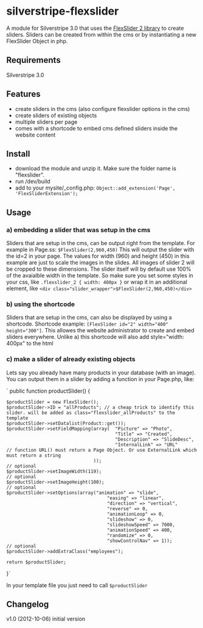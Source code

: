 # silverstripe-flexslider

A module for Silverstripe 3.0 that uses the [FlexSlider 2 library](https://github.com/woothemes/FlexSlider) to create sliders. Sliders can be created from within the cms or by instantiating a new FlexSlider Object in php. 

## Requirements

Silverstripe 3.0

## Features

- create sliders in the cms (also configure flexslider options in the cms)
- create sliders of existing objects
- multiple sliders per page
- comes with a shortcode to embed cms defined sliders inside the website content

## Install

- download the module and unzip it. Make sure the folder name is "flexslider".
- run /dev/build
- add to your mysite/_config.php: `Object::add_extension('Page', 'FlexSliderExtension');`

## Usage

### a) embedding a slider that was setup in the cms

Sliders that are setup in the cms, can be output right from the template.
For example in Page.ss: `$FlexSlider(2,960,450)`
This will output the slider with the id=2 in your page. 
The values for width (960) and height (450) in this example are just to scale the images in the slides.
All images of slider 2 will be cropped to these dimensions. 
The slider itself will by default use 100% of the avaialble width in the template.
So make sure you set some styles in your css, like `.flexslider_2 { width: 400px }` or wrap it in an additional element, like `<div class="slider_wrapper">$FlexSlider(2,960,450)</div>`

### b) using the shortcode

Sliders that are setup in the cms, can also be displayed by using a shortcode.
Shortcode example: `[FlexSlider id="2" width="400" height="300"]`. This allowes the website administrator to create and embed sliders everywhere. Unlike a) this shortcode will also add style="width: 400px" to the html

### c) make a slider of already existing objects

Lets say you already have many products in your database (with an image). You can output them in a slider by adding a function in your Page.php, like:

`
public function productSlider() {

	$productSlider = new FlexSlider();
	$productSlider->ID = "allProducts"; // a cheap trick to identify this slider. will be added as class="flexslider_allProducts" to the template
	$productSlider->setDatalist(Product::get());
	$productSlider->setFieldMapping(array(	"Picture" => "Photo",
											"Title" => "Created", 
											"Description" => "SlideDesc",
											"InternalLink" => "URL"       // function URL() must return a Page Object. Or use ExternalLink which must return a string
									));
	// optional
	$productSlider->setImageWidth(119);
	// optional
	$productSlider->setImageHeight(100);
	// optional
	$productSlider->setOptions(array("animation" => "slide",
                                         "easing" => "linear",
                                         "direction" => "vertical",
                                         "reverse" => 0,
                                         "animationLoop" => 0,
                                         "slideshow" => 0,
                                         "slideshowSpeed" => 7000,
                                         "animationSpeed" => 400,
                                         "randomize" => 0,
                                         "showControlNav" => 1));
    // optional
	$productSlider->addExtraClass("employees");
    
	return $productSlider;
}`

In your template file you just need to call `$productSlider`

## Changelog

v1.0 (2012-10-06)
initial version